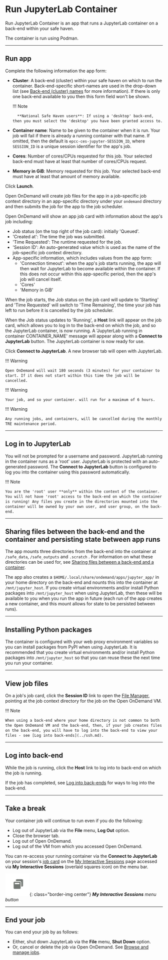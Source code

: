 # Run JupyterLab Container

Run JupyterLab Container is an app that runs a JupyterLab container on a back-end within your safe haven.

The container is run using Podman.

---

## Run app

Complete the following information the app form:

* **Cluster**: A back-end (cluster) within your safe haven on which to run the container. Back-end-specific short-names are used in the drop-down list (see [Back-end (cluster) names](../jobs.md#back-end-cluster-names) for more information). If there is only one back-end available to you then this form field won't be shown.

    !!! Note

        **National Safe Haven users**: If using a 'desktop' back-end, then you must select the 'desktop' you have been granted access to.

* **Container name**: Name to be given to the container when it is run. Your job will fail if there is already a running container with that name. If omitted, then the default is `epcc-ces-jupyter-SESSION_ID`, where `SESSION_ID` is a unique session identifier for the app's job.
* **Cores**: Number of cores/CPUs requested for this job. Your selected back-end must have at least that number of cores/CPUs request.
* **Memory in GiB**: Memory requested for this job. Your selected back-end must have at least that amount of memory available.

Click **Launch**.

Open OnDemand will create job files for the app in a job-specific job context directory in an app-specific directory under your `ondemand` directory and then submits the job for the app to the job scheduler.

Open OnDemand will show an app job card with information about the app's job including:

* Job status (on the top right of the job card): initially 'Queued'.
* 'Created at': The time the job was submitted.
* 'Time Requested': The runtime requested for the job.
* 'Session ID': An auto-generated value which is used as the name of the job-specific job context directory.
* App-specific information, which includes values from the app form:
    * 'Connection timeout': when the app's job starts running, the app will then wait for JupyterLab to become available within the container. If this does not occur within this app-specific period, then the app's job will cancel itself.
    * 'Cores'
    * 'Memory in GiB'

When the job starts, the Job status on the job card will update to 'Starting' and 'Time Requested' will switch to 'Time Remaining', the time your job has left to run before it is cancelled by the job scheduler.

When the Job status updates to 'Running', a **Host** link will appear on the job card, which allows you to log in to the back-end on which the job, and so the JupyterLab container, is now running. A 'JupyterLab running in container CONTAINER_NAME' message will appear along with a **Connect to JupyterLab** button. The JupyterLab container is now ready for use.

Click **Connect to JupyterLab**. A new browser tab will open with JupyterLab.

!!! Warning

    Open OnDemand will wait 180 seconds (3 minutes) for your container to start. If it does not start within this time the job will be cancelled.

!!! Warning

    Your job, and so your container. will run for a maximum of 6 hours.

!!! Warning

    Any running jobs, and containers, will be cancelled during the monthly TRE maintenance period.

---

## Log in to JupyterLab

You will not be prompted for a username and password. JupyterLab running in the container runs as a 'root' user. JupyterLab is protected with an auto-generated password. The **Connect to JupyterLab** button is configured to log you into the container using this password automatically.

!!! Note

    You are the 'root' user **only** within the context of the container. You will not have 'root' access to the back-end on which the container is running! Any files you create in the directories mounted into the container will be owned by your own user, and user group, on the back-end.

---

## Sharing files between the back-end and the container and persisting state between app runs

The app mounts three directories from the back-end into the container at `/safe_data`, `/safe_outputs` and `.scratch` . For information on what these directories can be used for, see [Sharing files between a back-end and a container](../containers.md#sharing-files-between-a-back-end-and-a-container).

The app also creates a `$HOME/.local/share/ondemand/apps/jupyter_app/` in your home directory on the back-end and nounts this into the container at `/mnt/jupyter_host`. If you create virtual environments and/or install Python packages into `/mnt/jupyter_host` when using JupyterLab, then these will be available to you when you run the app in future (each run of the app creates a new container, and this mount allows for state to be persisted between runs).

---

## Installing Python packages

The container is configured with your web proxy environment variables so you can install packages from PyPI when using JupyterLab. It is recommended that you create virtual environments and/or install Python packages into `/mnt/jupyter_host` so that you can reuse these the next time you run your container.

---

## View job files

On a job's job card, click the **Session ID** link to open the [File Manager](../files.md), pointing at the job context directory for the job on the Open OnDemand VM.

!!! Note

    When using a back-end where your home directory is not common to both the Open OnDemand VM and the back-end, then, if your job creates files on the back-end, you will have to log into the back-end to view your files - see [Log into back-ends](../ssh.md).

---

## Log into back-end

While the job is running, click the **Host** link to log into to back-end on which the job is running.

If the job has completed, see [Log into back-ends](../ssh.md) for ways to log into the back-end.

---

## Take a break

Your container job will continue to run even if you do the following:

* Log out of JupyterLab via the **File** menu, **Log Out** option.
* Close the browser tab.
* Log out of Open OnDemand.
* Log out of the VM from which you accessed Open OnDemand.

You can re-access your running container via the **Connect to JupyterLab** on your session's [job card](../jobs.md#job-cards) on the [My Interactive Sessions](../jobs.md#my-interactive-sessions-page) page accessed via **My Interactive Sessions** (overlaid squares icon) on the menu bar.

![My Interactive Sessions menu button, an overlaid squares icon](../../../images/open-ondemand/my-interactive-sessions-button.png){: class="border-img center"} ***My Interactive Sessions** menu button*

---

## End your job

You can end your job by as follows:

* Either, shut down JupyterLab via the **File** menu, **Shut Down** option.
* Or, cancel or delete the job via Open OnDemand. See [Browse and manage jobs](../jobs.md#browse-and-manage-jobs).
